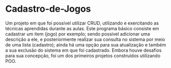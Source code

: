 # Cadastro-de-Jogos

Um projeto em que foi possível utilizar CRUD, utilizando e exercitando as técnicas aprendidas durante as aulas. 
Este programa básico consiste em cadastrar um item (jogo) por exemplo; sendo possível adicionar uma descrição a ele, e posteriormente realizar sua consulta no sistema por meio de uma lista (cadastro); ainda há uma opção para sua atualização e também a sua exclusão do sistema em que foi cadastrado. 
Embora houve desafios para sua concepção, foi um dos primeiros projetos construídos utilizando POO.
